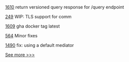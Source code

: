 
[1610](https://github.com/hyperledger/iroha/pull/1610) return versioned query response for /query endpoint

[249](https://github.com/hyperledger-labs/orion-server/pull/249) WIP: TLS support for comm

[1609](https://github.com/hyperledger/iroha/pull/1609) gha docker tag latest

[564](https://github.com/hyperledger-labs/solang/pull/564) Minor fixes

[1490](https://github.com/hyperledger/aries-cloudagent-python/pull/1490) fix: using a default mediator


[See more >>>](https://start-here.hyperledger.org/pull-requests)
